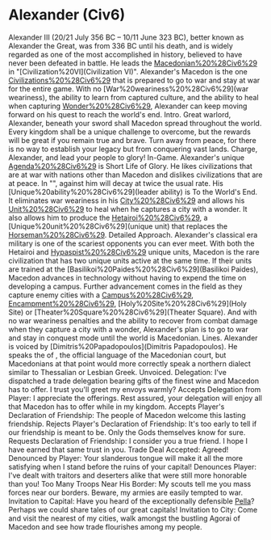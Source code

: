 # Alexander (Civ6)

Alexander III (20/21 July 356 BC – 10/11 June 323 BC), better known as Alexander the Great, was from 336 BC until his death, and is widely regarded as one of the most accomplished in history, believed to have never been defeated in battle. He leads the [Macedonian%20%28Civ6%29](Macedonians) in "[Civilization%20VI](Civilization VI)".
Alexander's Macedon is the one [Civilizations%20%28Civ6%29](civilization) that is prepared to go to war and stay at war for the entire game. With no [War%20weariness%20%28Civ6%29](war weariness), the ability to learn from captured culture, and the ability to heal when capturing [Wonder%20%28Civ6%29](wonders), Alexander can keep moving forward on his quest to reach the world's end.
Intro.
 Great warlord, Alexander, beneath your sword shall Macedon spread throughout the world. Every kingdom shall be a unique challenge to overcome, but the rewards will be great if you remain true and brave. Turn away from peace, for there is no way to establish your legacy but from conquering vast lands. Charge, Alexander, and lead your people to glory!
In-Game.
Alexander's unique [Agenda%20%28Civ6%29](agenda) is Short Life of Glory. He likes civilizations that are at war with nations other than Macedon and dislikes civilizations that are at peace. In "", against him will decay at twice the usual rate.
His [Unique%20ability%20%28Civ6%29](leader ability) is To the World's End. It eliminates war weariness in his [City%20%28Civ6%29](cities) and allows his [Unit%20%28Civ6%29](units) to heal when he captures a city with a wonder. It also allows him to produce the [Hetairoi%20%28Civ6%29](Hetairoi), a [Unique%20unit%20%28Civ6%29](unique unit) that replaces the [Horseman%20%28Civ6%29](Horseman).
Detailed Approach.
Alexander's classical era military is one of the scariest opponents you can ever meet. With both the Hetairoi and [Hypaspist%20%28Civ6%29](Hypaspist) unique units, Macedon is the rare civilization that has two unique units active at the same time. If their units are trained at the [Basilikoi%20Paides%20%28Civ6%29](Basilikoi Paides), Macedon advances in technology without having to expend the time on developing a campus. Further advancement comes in the field as they capture enemy cities with a [Campus%20%28Civ6%29](Campus), [Encampment%20%28Civ6%29](Encampment), [Holy%20Site%20%28Civ6%29](Holy Site) or [Theater%20Square%20%28Civ6%29](Theater Square). And with no war weariness penalties and the ability to recover from combat damage when they capture a city with a wonder, Alexander's plan is to go to war and stay in conquest mode until the world is Macedonian.
Lines.
Alexander is voiced by [Dimitris%20Papadopoulos](Dimitris Papadopoulos). He speaks the of , the official language of the Macedonian court, but Macedonians at that point would more correctly speak a northern dialect similar to Thessalian or Lesbian Greek.
Unvoiced.
Delegation: I've dispatched a trade delegation bearing gifts of the finest wine and Macedon has to offer. I trust you'll greet my envoys warmly?
Accepts Delegation from Player: I appreciate the offerings. Rest assured, your delegation will enjoy all that Macedon has to offer while in my kingdom.
Accepts Player's Declaration of Friendship: The people of Macedon welcome this lasting friendship.
Rejects Player's Declaration of Friendship: It's too early to tell if our friendship is meant to be. Only the Gods themselves know for sure.
Requests Declaration of Friendship: I consider you a true friend. I hope I have earned that same trust in you.
Trade Deal Accepted: Agreed!
Denounced by Player: Your slanderous tongue will make it all the more satisfying when I stand before the ruins of your capital!
Denounces Player: I've dealt with traitors and deserters alike that were still more honorable than you!
Too Many Troops Near His Border: My scouts tell me you mass forces near our borders. Beware, my armies are easily tempted to war.
Invitation to Capital: Have you heard of the exceptionally defensible [Pella](Pella)? Perhaps we could share tales of our great capitals!
Invitation to City: Come and visit the nearest of my cities, walk amongst the bustling Agorai of Macedon and see how trade flourishes among my people.